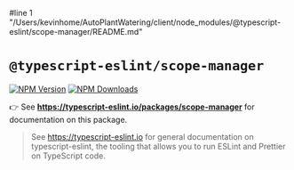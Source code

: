 #line 1 "/Users/kevinhome/AutoPlantWatering/client/node_modules/@typescript-eslint/scope-manager/README.md"
# `@typescript-eslint/scope-manager`

[![NPM Version](https://img.shields.io/npm/v/@typescript-eslint/scope-manager.svg?style=flat-square)](https://www.npmjs.com/package/@typescript-eslint/scope-manager)
[![NPM Downloads](https://img.shields.io/npm/dm/@typescript-eslint/scope-manager.svg?style=flat-square)](https://www.npmjs.com/package/@typescript-eslint/scope-manager)

👉 See **https://typescript-eslint.io/packages/scope-manager** for documentation on this package.

> See https://typescript-eslint.io for general documentation on typescript-eslint, the tooling that allows you to run ESLint and Prettier on TypeScript code.
